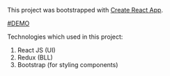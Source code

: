 This project was bootstrapped with [Create React App](https://github.com/facebook/create-react-app).

<a href="https://aleksey-10.github.io/easy-purchase/">#DEMO</a>

Technologies which used in this project:
1. React JS (UI)
2. Redux (BLL)
3. Bootstrap (for styling components)
